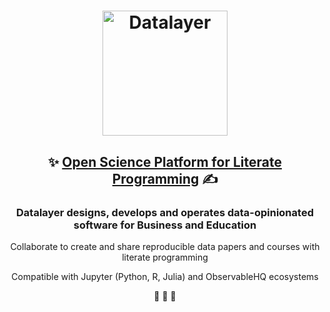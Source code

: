 <h1 align="center">
  <img
      alt="Datalayer"
      src="https://assets.datalayer.design/datalayer-25.svg"
      width="200"
    />
</h1>

<h2 align="center">
  ✨ <a href="https://datalayer.io">Open Science Platform for Literate Programming</a> ✍️
</h2>

<h3 align="center">
  Datalayer designs, develops and operates data-opinionated software for Business and Education
</h3>

<p align="center">
Collaborate to create and share reproducible data papers and courses with literate programming
</p>

<p align="center">
  Compatible with Jupyter (Python, R, Julia) and ObservableHQ ecosystems
</p>

<p align="center">
  🧬 🔭 📐
</p>
